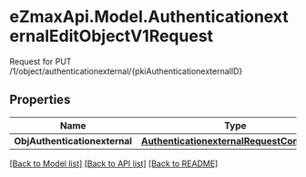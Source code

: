 # eZmaxApi.Model.AuthenticationexternalEditObjectV1Request
Request for PUT /1/object/authenticationexternal/{pkiAuthenticationexternalID}

## Properties

Name | Type | Description | Notes
------------ | ------------- | ------------- | -------------
**ObjAuthenticationexternal** | [**AuthenticationexternalRequestCompound**](AuthenticationexternalRequestCompound.md) |  | 

[[Back to Model list]](../README.md#documentation-for-models) [[Back to API list]](../README.md#documentation-for-api-endpoints) [[Back to README]](../README.md)

